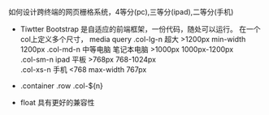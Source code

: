 如何设计跨终端的网页栅格系统，4等分(pc),三等分(ipad),二等分(手机)

- Tiwtter Bootstrap 是自适应的前端框架，一份代码，随处可以运行。
  在一个col上定义多个尺寸，
  media query
  .col-lg-n  超大  >1200px min-width 1200px
  .col-md-n  中等电脑 笔记本电脑  >1000px  1000px-1200px  
  .col-sm-n  ipad 平板 >768px   768-1024px  
  .col-xs-n  手机   <768 max-width 767px

- .container
  .row
  .col-${n}

- float  具有更好的兼容性
